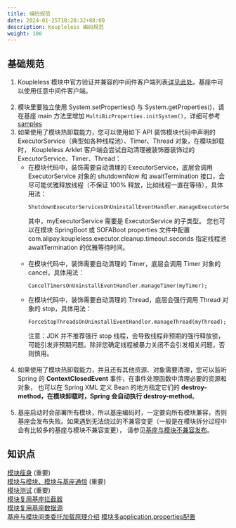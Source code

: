 ```yaml
---
title: 编码规范
date: 2024-01-25T10:28:32+08:00
description: Koupleless 编码规范
weight: 100
---
```


## 基础规范
1. Koupleless 模块中官方验证并兼容的中间件客户端列表[详见此处](/docs/tutorials/module-development/runtime-compatibility-list)。基座中可以使用任意中间件客户端。
   <br/><br/>
2. 模块里要独立使用 System.setProperties() 与 System.getProperties()，请在基座 main 方法里增加 `MultiBizProperties.initSystem()`，详细可参考 [samples](https://github.com/koupleless/samples/blob/main/springboot-samples/config/apollo/base/src/main/java/com/alipay/sofa/config/apollo/ApolloApplication.java) 
3. 如果使用了模块热卸载能力，您可以使用如下 API 装饰模块代码中声明的 ExecutorService（典型如各种线程池）、Timer、Thread 对象，在模块卸载时，
   Koupleless Arklet 客户端会尝试自动清理被装饰器装饰过的 ExecutorService、Timer、Thread：
   <br/>
    - 在模块代码中，装饰需要自动清理的 ExecutorService，底层会调用 ExecutorService 对象的 shutdownNow 和 awaitTermination 接口，会尽可能优雅释放线程（不保证 100% 释放，比如线程一直在等待），具体用法：
      ```
      ShutdownExecutorServicesOnUninstallEventHandler.manageExecutorService(myExecutorService);
      ```
      其中，myExecutorService 需要是 ExecutorService 的子类型。
      您也可以在模块 SpringBoot 或 SOFABoot properties 文件中配置 com.alipay.koupleless.executor.cleanup.timeout.seconds 指定线程池 awaitTermination 的优雅等待时间。
      <br/><br/>
    - 在模块代码中，装饰需要自动清理的 Timer，底层会调用 Timer 对象的 cancel，具体用法：
      ```
      CancelTimersOnUninstallEventHandler.manageTimer(myTimer);
      ```
    - 在模块代码中，装饰需要自动清理的 Thread，底层会强行调用 Thread 对象的 stop，具体用法：
      ```
      ForceStopThreadsOnUninstallEventHandler.manageThread(myThread);
      ```
      注意：JDK 并不推荐强行 stop 线程，会导致线程非预期的强行释放锁，可能引发非预期问题。除非您确定线程被暴力关闭不会引发相关问题，否则慎用。
      <br/><br/>
4. 如果使用了模块热卸载能力，并且还有其他资源、对象需要清理，您可以监听 Spring 的 **ContextClosedEvent** 事件，在事件处理函数中清理必要的资源和对象，
   也可以在 Spring XML 定义 Bean 的地方指定它们的 **destroy-method，**在模块卸载时，Spring 会自动执行** destroy-method**。
   <br/><br/>
5. 基座启动时会部署所有模块，所以基座编码时，一定要向所有模块兼容，否则基座会发布失败。如果遇到无法绕过的不兼容变更（一般是在模块拆分过程中会有比较多的基座与模块不兼容变更），
   请参见[基座与模块不兼容发布](/docs/tutorials/module-operation/incompatible-base-and-module-upgrade)。
   <br/>

## 知识点
[模块瘦身](/docs/tutorials/module-development/module-slimming)  (重要)<br />
[模块与模块、模块与基座通信](https://www.sofastack.tech/projects/sofa-boot/sofa-ark-ark-jvm/)  (重要)<br />
[模块测试](/docs/tutorials/module-development/module-testing)  (重要)<br />
[模块复用基座拦截器](/docs/tutorials/module-development/reuse-base-interceptor)<br />
[模块复用基座数据源](/docs/tutorials/module-development/reuse-base-datasource)<br />
[基座与模块间类委托加载原理介绍](/docs/introduction/architecture/class-delegation-principle)
[模块多application.properties配置](/docs/tutorials/module-development/module-multi-application-properties)

<br/>
<br/>
